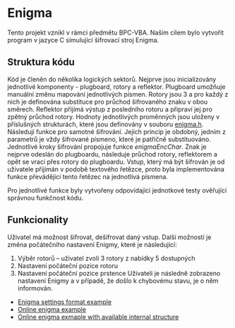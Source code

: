 # Enigma
Tento projekt vznikl v rámci předmětu BPC-VBA. Naším cílem bylo vytvořit program v jazyce C simulující šifrovací stroj Enigma. 
## Struktura kódu
Kód je členěn do několika logických sektorů. Nejprve jsou inicializovány jednotlivé komponenty - plugboard, rotory a reflektor. Plugboard umožňuje manuální změnu mapování jednotlivých písmen. Rotory jsou 3 a pro každý z nich je definována substituce pro průchod šifrovaného znaku v obou směrech. Reflektor přijímá výstup z posledního rotoru a připraví jej pro zpětný průchod rotory. Hodnoty jednotlivých proměnných jsou uloženy v příslušných strukturách, které jsou definovány v souboru [enigma.h](https://ntb-2919-01s.utko.feec.vutbr.cz/bpc-vba/247568/enigma/-/blob/main/inc/enigma.h?ref_type=heads). Následují funkce pro samotné šifrování. Jejich princip je obdobný, jedním z parametrů je vždy šifrované písmeno, které je patřičně substituováno. Jednotlivé kroky šifrování propojuje funkce *enigmaEncChar*. Znak je nejprve odeslán do plugboardu, následuje průchod rotory, reflektorem a opět se vrací přes rotory do plugboardu. Vstup, který má být šifrován je od uživatele přijímán v podobě textového řetězce, proto byla implementována funkce převádějící tento řetězec na jednotlivá písmena.

Pro jednotlivé funkce byly vytvořeny odpovídající jednotkové testy ověřující správnou funkčnost kódu.

## Funkcionality
Uživatel má možnost šifrovat, dešifrovat daný vstup. Další možností je změna počátečního nastavení Enigmy, které je následující:
1. Výběr rotorů – uživatel zvolí 3 rotory z nabídky 5 dostupných
2. Nastavení počáteční pozice rotoru
3. Nastavení počáteční pozice prstence
Uživateli je následně zobrazeno nastavení Enigmy a v případě, že došlo k chybovému stavu, je o něm informován. 


- [Enigma settings format example](https://www.101computing.net/enigma-daily-settings-generator/)
- [Online enigma example](https://cryptii.com/pipes/enigma-machine)
- [Online enigma exmaple with available internal structure](https://people.physik.hu-berlin.de/~palloks/js/enigma/enigma-u_v262_en.html)
